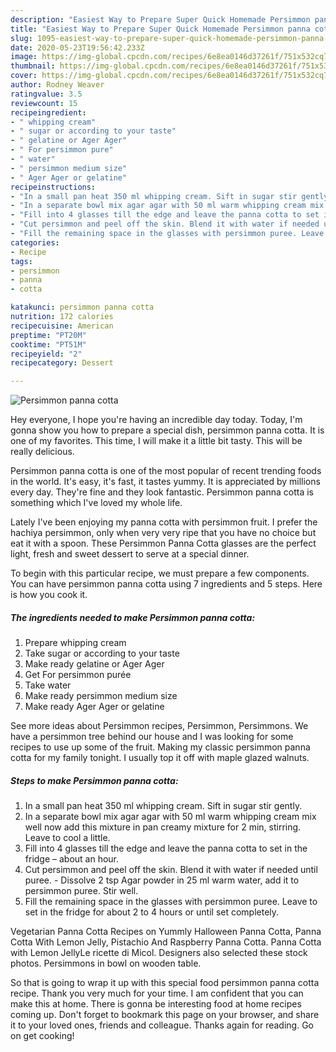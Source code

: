 ```yaml
---
description: "Easiest Way to Prepare Super Quick Homemade Persimmon panna cotta"
title: "Easiest Way to Prepare Super Quick Homemade Persimmon panna cotta"
slug: 1095-easiest-way-to-prepare-super-quick-homemade-persimmon-panna-cotta
date: 2020-05-23T19:56:42.233Z
image: https://img-global.cpcdn.com/recipes/6e8ea0146d37261f/751x532cq70/persimmon-panna-cotta-recipe-main-photo.jpg
thumbnail: https://img-global.cpcdn.com/recipes/6e8ea0146d37261f/751x532cq70/persimmon-panna-cotta-recipe-main-photo.jpg
cover: https://img-global.cpcdn.com/recipes/6e8ea0146d37261f/751x532cq70/persimmon-panna-cotta-recipe-main-photo.jpg
author: Rodney Weaver
ratingvalue: 3.5
reviewcount: 15
recipeingredient:
- " whipping cream"
- " sugar or according to your taste"
- " gelatine or Ager Ager"
- " For persimmon pure"
- " water"
- " persimmon medium size"
- " Ager Ager or gelatine"
recipeinstructions:
- "In a small pan heat 350 ml whipping cream. Sift in sugar stir gently."
- "In a separate bowl mix agar agar with 50 ml warm whipping cream mix well now add this mixture in pan creamy mixture for 2 min, stirring. Leave to cool a little."
- "Fill into 4 glasses till the edge and leave the panna cotta to set in the fridge – about an hour."
- "Cut persimmon and peel off the skin. Blend it with water if needed until puree. Dissolve 2 tsp Agar powder in 25 ml warm water, add it to persimmon puree. Stir well."
- "Fill the remaining space in the glasses with persimmon puree. Leave to set in the fridge for about 2 to 4 hours or until set completely."
categories:
- Recipe
tags:
- persimmon
- panna
- cotta

katakunci: persimmon panna cotta 
nutrition: 172 calories
recipecuisine: American
preptime: "PT20M"
cooktime: "PT51M"
recipeyield: "2"
recipecategory: Dessert

---
```



![Persimmon panna cotta](https://img-global.cpcdn.com/recipes/6e8ea0146d37261f/751x532cq70/persimmon-panna-cotta-recipe-main-photo.jpg)

Hey everyone, I hope you're having an incredible day today. Today, I'm gonna show you how to prepare a special dish, persimmon panna cotta. It is one of my favorites. This time, I will make it a little bit tasty. This will be really delicious.

Persimmon panna cotta is one of the most popular of recent trending foods in the world. It's easy, it's fast, it tastes yummy. It is appreciated by millions every day. They're fine and they look fantastic. Persimmon panna cotta is something which I've loved my whole life.

Lately I&#39;ve been enjoying my panna cotta with persimmon fruit. I prefer the hachiya persimmon, only when very very ripe that you have no choice but eat it with a spoon. These Persimmon Panna Cotta glasses are the perfect light, fresh and sweet dessert to serve at a special dinner.


To begin with this particular recipe, we must prepare a few components. You can have persimmon panna cotta using 7 ingredients and 5 steps. Here is how you cook it.

<!--inarticleads1-->

##### The ingredients needed to make Persimmon panna cotta:

1. Prepare  whipping cream
1. Take  sugar or according to your taste
1. Make ready  gelatine or Ager Ager
1. Get  For persimmon purée
1. Take  water
1. Make ready  persimmon medium size
1. Make ready  Ager Ager or gelatine


See more ideas about Persimmon recipes, Persimmon, Persimmons. We have a persimmon tree behind our house and I was looking for some recipes to use up some of the fruit. Making my classic persimmon panna cotta for my family tonight. I usually top it off with maple glazed walnuts. 

<!--inarticleads2-->

##### Steps to make Persimmon panna cotta:

1. In a small pan heat 350 ml whipping cream. Sift in sugar stir gently.
1. In a separate bowl mix agar agar with 50 ml warm whipping cream mix well now add this mixture in pan creamy mixture for 2 min, stirring. Leave to cool a little.
1. Fill into 4 glasses till the edge and leave the panna cotta to set in the fridge – about an hour.
1. Cut persimmon and peel off the skin. Blend it with water if needed until puree. - Dissolve 2 tsp Agar powder in 25 ml warm water, add it to persimmon puree. Stir well.
1. Fill the remaining space in the glasses with persimmon puree. Leave to set in the fridge for about 2 to 4 hours or until set completely.


Vegetarian Panna Cotta Recipes on Yummly Halloween Panna Cotta, Panna Cotta With Lemon Jelly, Pistachio And Raspberry Panna Cotta. Panna Cotta with Lemon JellyLe ricette di Micol. Designers also selected these stock photos. Persimmons in bowl on wooden table. 

So that is going to wrap it up with this special food persimmon panna cotta recipe. Thank you very much for your time. I am confident that you can make this at home. There is gonna be interesting food at home recipes coming up. Don't forget to bookmark this page on your browser, and share it to your loved ones, friends and colleague. Thanks again for reading. Go on get cooking!
